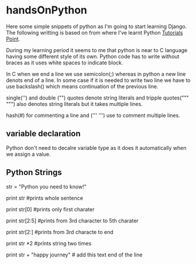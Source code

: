 # handsOnPython
Here some simple snippets of python as I'm going to start learning Django. The following writting is based on from where I've learnt Python [Tutorials Point](https://www.tutorialspoint.com/python).

During my learning period it seems to me that python is near to C language having some different style of its own. Python code has to write without braces as it uses white spaces to indicate block.

In C when we end a line we use semicolon(;) whereas in python a new line denots end of a line. In some case if it is needed to write two line we have to use backslash(\) which means continuation of the previous line.

single('') and double ("") quotes denote string literals and tripple quotes(""" """) also denotes string literals but it takes multiple lines.

hash(#) for commenting a line and (''' ''') use to comment multiple lines.

## variable declaration

Python don't need to decalre variable type as it does it automatically when we assign a value.

## Python Strings

str = "Python you need to know!"

print str                       #prints whole sentence

print str[0]                    #prints only first charater

print str[2:5]                  #prints from 3rd character to 5th charater

print str[2:]                   #prints from 3rd characte to end

print str *2                    #prints string two times

print str + "happy journey"     # add this text end of the line

